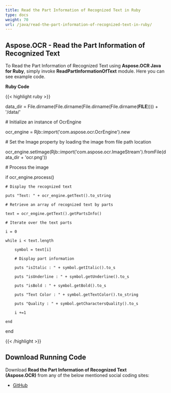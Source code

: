 ```yaml
---
title: Read the Part Information of Recognized Text in Ruby
type: docs
weight: 70
url: /java/read-the-part-information-of-recognized-text-in-ruby/
---
```


## **Aspose.OCR - Read the Part Information of Recognized Text**
To Read the Part Information of Recognized Text using **Aspose.OCR Java for Ruby**, simply invoke **ReadPartInformationOfText** module. Here you can see example code.

**Ruby Code**

{{< highlight ruby >}}

 data_dir = File.dirname(File.dirname(File.dirname(File.dirname(__FILE__)))) + '/data/'



\# Initialize an instance of OcrEngine

ocr_engine = Rjb::import('com.aspose.ocr.OcrEngine').new

\# Set the Image property by loading the image from file path location

ocr_engine.setImage(Rjb::import('com.aspose.ocr.ImageStream').fromFile(data_dir + 'ocr.png'))

\# Process the image

if ocr_engine.process()

    # Display the recognized text

    puts "Text: " + ocr_engine.getText().to_string

    # Retrieve an array of recognized text by parts

    text = ocr_engine.getText().getPartsInfo()

    # Iterate over the text parts

    i = 0

    while i < text.length

        symbol = text[i]

        # Display part information

        puts "isItalic : " + symbol.getItalic().to_s

        puts "isUnderline : " + symbol.getUnderline().to_s

        puts "isBold : " + symbol.getBold().to_s

        puts "Text Color : " + symbol.getTextColor().to_string

        puts "Quality : " + symbol.getCharactersQuality().to_s

        i +=1

    end

end

{{< /highlight >}}
## **Download Running Code**
Download **Read the Part Information of Recognized Text (Aspose.OCR)** from any of the below mentioned social coding sites:

- [GitHub](https://github.com/aspose-ocr/Aspose.OCR-for-Java/blob/master/Plugins/Aspose_OCR_Java_for_Ruby/lib/asposeocrjava/OCR/readpartinformationoftext.rb)
